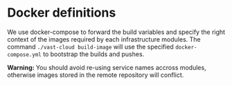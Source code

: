 # Docker definitions

We use docker-compose to forward the build variables and specify the right
context of the images required by each infrastructure modules. The command
`./vast-cloud build-image` will use the specified `docker-compose.yml` to
bootstrap the builds and pushes.

**Warning:** You should avoid re-using service names accross modules, otherwise
images stored in the remote repository will conflict.
